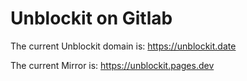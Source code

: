 # Unblockit on Gitlab

The current Unblockit domain is: https://unblockit.date

The current Mirror is: https://unblockit.pages.dev
